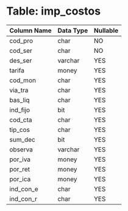 # Table: imp_costos

| Column Name | Data Type | Nullable |
|-------------|-----------|----------|
| cod_pro | char | NO |
| cod_ser | char | NO |
| des_ser | varchar | YES |
| tarifa | money | YES |
| cod_mon | char | YES |
| via_tra | char | YES |
| bas_liq | char | YES |
| ind_fijo | bit | YES |
| cod_cta | char | YES |
| tip_cos | char | YES |
| sum_dec | bit | YES |
| observa | varchar | YES |
| por_iva | money | YES |
| por_ret | money | YES |
| por_ica | money | YES |
| ind_con_e | char | YES |
| ind_con_r | char | YES |
